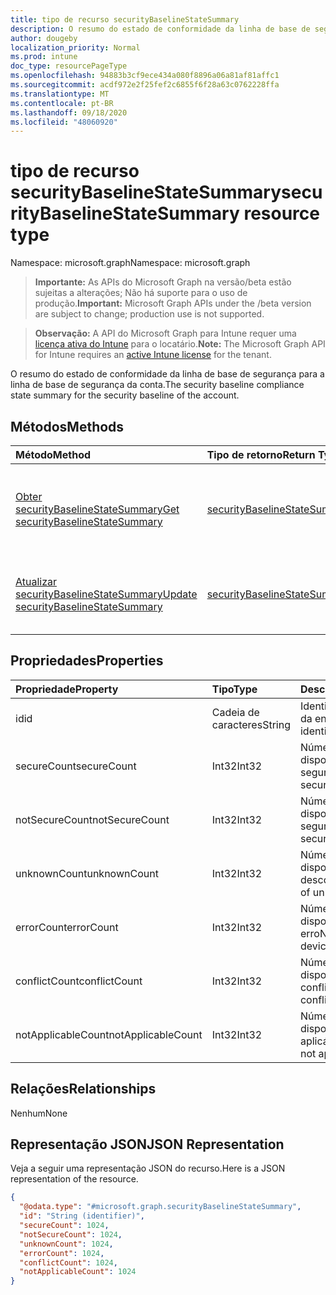 ```yaml
---
title: tipo de recurso securityBaselineStateSummary
description: O resumo do estado de conformidade da linha de base de segurança para a linha de base de segurança da conta.
author: dougeby
localization_priority: Normal
ms.prod: intune
doc_type: resourcePageType
ms.openlocfilehash: 94883b3cf9ece434a080f8896a06a81af81affc1
ms.sourcegitcommit: acdf972e2f25fef2c6855f6f28a63c0762228ffa
ms.translationtype: MT
ms.contentlocale: pt-BR
ms.lasthandoff: 09/18/2020
ms.locfileid: "48060920"
---
```

# <a name="securitybaselinestatesummary-resource-type"></a><span data-ttu-id="9c698-103">tipo de recurso securityBaselineStateSummary</span><span class="sxs-lookup"><span data-stu-id="9c698-103">securityBaselineStateSummary resource type</span></span>

<span data-ttu-id="9c698-104">Namespace: microsoft.graph</span><span class="sxs-lookup"><span data-stu-id="9c698-104">Namespace: microsoft.graph</span></span>

> <span data-ttu-id="9c698-105">**Importante:** As APIs do Microsoft Graph na versão/beta estão sujeitas a alterações; Não há suporte para o uso de produção.</span><span class="sxs-lookup"><span data-stu-id="9c698-105">**Important:** Microsoft Graph APIs under the /beta version are subject to change; production use is not supported.</span></span>

> <span data-ttu-id="9c698-106">**Observação:** A API do Microsoft Graph para Intune requer uma [licença ativa do Intune](https://go.microsoft.com/fwlink/?linkid=839381) para o locatário.</span><span class="sxs-lookup"><span data-stu-id="9c698-106">**Note:** The Microsoft Graph API for Intune requires an [active Intune license](https://go.microsoft.com/fwlink/?linkid=839381) for the tenant.</span></span>

<span data-ttu-id="9c698-107">O resumo do estado de conformidade da linha de base de segurança para a linha de base de segurança da conta.</span><span class="sxs-lookup"><span data-stu-id="9c698-107">The security baseline compliance state summary for the security baseline of the account.</span></span>

## <a name="methods"></a><span data-ttu-id="9c698-108">Métodos</span><span class="sxs-lookup"><span data-stu-id="9c698-108">Methods</span></span>
|<span data-ttu-id="9c698-109">Método</span><span class="sxs-lookup"><span data-stu-id="9c698-109">Method</span></span>|<span data-ttu-id="9c698-110">Tipo de retorno</span><span class="sxs-lookup"><span data-stu-id="9c698-110">Return Type</span></span>|<span data-ttu-id="9c698-111">Descrição</span><span class="sxs-lookup"><span data-stu-id="9c698-111">Description</span></span>|
|:---|:---|:---|
|[<span data-ttu-id="9c698-112">Obter securityBaselineStateSummary</span><span class="sxs-lookup"><span data-stu-id="9c698-112">Get securityBaselineStateSummary</span></span>](../api/intune-deviceintent-securitybaselinestatesummary-get.md)|[<span data-ttu-id="9c698-113">securityBaselineStateSummary</span><span class="sxs-lookup"><span data-stu-id="9c698-113">securityBaselineStateSummary</span></span>](../resources/intune-deviceintent-securitybaselinestatesummary.md)|<span data-ttu-id="9c698-114">Leia as propriedades e as relações do objeto [securityBaselineStateSummary](../resources/intune-deviceintent-securitybaselinestatesummary.md) .</span><span class="sxs-lookup"><span data-stu-id="9c698-114">Read properties and relationships of the [securityBaselineStateSummary](../resources/intune-deviceintent-securitybaselinestatesummary.md) object.</span></span>|
|[<span data-ttu-id="9c698-115">Atualizar securityBaselineStateSummary</span><span class="sxs-lookup"><span data-stu-id="9c698-115">Update securityBaselineStateSummary</span></span>](../api/intune-deviceintent-securitybaselinestatesummary-update.md)|[<span data-ttu-id="9c698-116">securityBaselineStateSummary</span><span class="sxs-lookup"><span data-stu-id="9c698-116">securityBaselineStateSummary</span></span>](../resources/intune-deviceintent-securitybaselinestatesummary.md)|<span data-ttu-id="9c698-117">Atualiza as propriedades de um objeto [securityBaselineStateSummary](../resources/intune-deviceintent-securitybaselinestatesummary.md) .</span><span class="sxs-lookup"><span data-stu-id="9c698-117">Update the properties of a [securityBaselineStateSummary](../resources/intune-deviceintent-securitybaselinestatesummary.md) object.</span></span>|

## <a name="properties"></a><span data-ttu-id="9c698-118">Propriedades</span><span class="sxs-lookup"><span data-stu-id="9c698-118">Properties</span></span>
|<span data-ttu-id="9c698-119">Propriedade</span><span class="sxs-lookup"><span data-stu-id="9c698-119">Property</span></span>|<span data-ttu-id="9c698-120">Tipo</span><span class="sxs-lookup"><span data-stu-id="9c698-120">Type</span></span>|<span data-ttu-id="9c698-121">Descrição</span><span class="sxs-lookup"><span data-stu-id="9c698-121">Description</span></span>|
|:---|:---|:---|
|<span data-ttu-id="9c698-122">id</span><span class="sxs-lookup"><span data-stu-id="9c698-122">id</span></span>|<span data-ttu-id="9c698-123">Cadeia de caracteres</span><span class="sxs-lookup"><span data-stu-id="9c698-123">String</span></span>|<span data-ttu-id="9c698-124">Identificador exclusivo da entidade.</span><span class="sxs-lookup"><span data-stu-id="9c698-124">Unique identifier of the entity.</span></span>|
|<span data-ttu-id="9c698-125">secureCount</span><span class="sxs-lookup"><span data-stu-id="9c698-125">secureCount</span></span>|<span data-ttu-id="9c698-126">Int32</span><span class="sxs-lookup"><span data-stu-id="9c698-126">Int32</span></span>|<span data-ttu-id="9c698-127">Número de dispositivos seguros</span><span class="sxs-lookup"><span data-stu-id="9c698-127">Number of secure devices</span></span>|
|<span data-ttu-id="9c698-128">notSecureCount</span><span class="sxs-lookup"><span data-stu-id="9c698-128">notSecureCount</span></span>|<span data-ttu-id="9c698-129">Int32</span><span class="sxs-lookup"><span data-stu-id="9c698-129">Int32</span></span>|<span data-ttu-id="9c698-130">Número de dispositivos não seguros</span><span class="sxs-lookup"><span data-stu-id="9c698-130">Number of not secure devices</span></span>|
|<span data-ttu-id="9c698-131">unknownCount</span><span class="sxs-lookup"><span data-stu-id="9c698-131">unknownCount</span></span>|<span data-ttu-id="9c698-132">Int32</span><span class="sxs-lookup"><span data-stu-id="9c698-132">Int32</span></span>|<span data-ttu-id="9c698-133">Número de dispositivos desconhecidos</span><span class="sxs-lookup"><span data-stu-id="9c698-133">Number of unknown devices</span></span>|
|<span data-ttu-id="9c698-134">errorCount</span><span class="sxs-lookup"><span data-stu-id="9c698-134">errorCount</span></span>|<span data-ttu-id="9c698-135">Int32</span><span class="sxs-lookup"><span data-stu-id="9c698-135">Int32</span></span>|<span data-ttu-id="9c698-136">Número de dispositivos com erro</span><span class="sxs-lookup"><span data-stu-id="9c698-136">Number of error devices</span></span>|
|<span data-ttu-id="9c698-137">conflictCount</span><span class="sxs-lookup"><span data-stu-id="9c698-137">conflictCount</span></span>|<span data-ttu-id="9c698-138">Int32</span><span class="sxs-lookup"><span data-stu-id="9c698-138">Int32</span></span>|<span data-ttu-id="9c698-139">Número de dispositivos em conflito</span><span class="sxs-lookup"><span data-stu-id="9c698-139">Number of conflict devices</span></span>|
|<span data-ttu-id="9c698-140">notApplicableCount</span><span class="sxs-lookup"><span data-stu-id="9c698-140">notApplicableCount</span></span>|<span data-ttu-id="9c698-141">Int32</span><span class="sxs-lookup"><span data-stu-id="9c698-141">Int32</span></span>|<span data-ttu-id="9c698-142">Número de dispositivos não aplicáveis</span><span class="sxs-lookup"><span data-stu-id="9c698-142">Number of not applicable devices</span></span>|

## <a name="relationships"></a><span data-ttu-id="9c698-143">Relações</span><span class="sxs-lookup"><span data-stu-id="9c698-143">Relationships</span></span>
<span data-ttu-id="9c698-144">Nenhum</span><span class="sxs-lookup"><span data-stu-id="9c698-144">None</span></span>

## <a name="json-representation"></a><span data-ttu-id="9c698-145">Representação JSON</span><span class="sxs-lookup"><span data-stu-id="9c698-145">JSON Representation</span></span>
<span data-ttu-id="9c698-146">Veja a seguir uma representação JSON do recurso.</span><span class="sxs-lookup"><span data-stu-id="9c698-146">Here is a JSON representation of the resource.</span></span>
<!-- {
  "blockType": "resource",
  "keyProperty": "id",
  "@odata.type": "microsoft.graph.securityBaselineStateSummary"
}
-->
``` json
{
  "@odata.type": "#microsoft.graph.securityBaselineStateSummary",
  "id": "String (identifier)",
  "secureCount": 1024,
  "notSecureCount": 1024,
  "unknownCount": 1024,
  "errorCount": 1024,
  "conflictCount": 1024,
  "notApplicableCount": 1024
}
```






